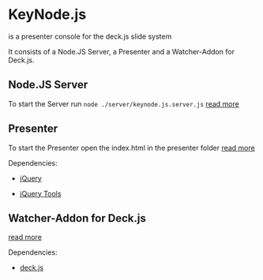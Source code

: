 # KeyNode.js

is a presenter console for the deck.js slide system

It consists of a Node.JS Server, a Presenter and a Watcher-Addon for Deck.js.

## Node.JS Server 

To start the Server run `node ./server/keynode.js.server.js`
[read more](server)

## Presenter 
	
To start the Presenter open the index.html in the presenter folder
[read more](presenter)
	
Dependencies:	

- [jQuery](http://jquery.com) 

- [jQuery Tools](http://jquerytools.org) 
	
## Watcher-Addon for Deck.js 
	
[read more](watcher)
	
Dependencies:

- [deck.js](http://imakewebthings.github.com/deck.js/)
	